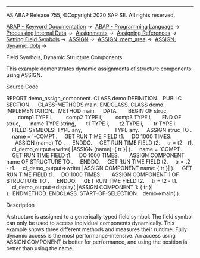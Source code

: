   

* * *

AS ABAP Release 755, ©Copyright 2020 SAP SE. All rights reserved.

[ABAP - Keyword Documentation](javascript:call_link\('abenabap.htm'\)) →  [ABAP - Programming Language](javascript:call_link\('abenabap_reference.htm'\)) →  [Processing Internal Data](javascript:call_link\('abenabap_data_working.htm'\)) →  [Assignments](javascript:call_link\('abenvalue_assignments.htm'\)) →  [Assigning References](javascript:call_link\('abenreference_assignments.htm'\)) →  [Setting Field Symbols](javascript:call_link\('abenset_field_symbols.htm'\)) →  [ASSIGN](javascript:call_link\('abapassign.htm'\)) →  [ASSIGN, mem\_area](javascript:call_link\('abapassign_mem_area.htm'\)) →  [ASSIGN, dynamic\_dobj](javascript:call_link\('abapassign_mem_area_dynamic_dobj.htm'\)) → 

Field Symbols, Dynamic Structure Components

This example demonstrates dynamic assignments of structure components using ASSIGN.

Source Code

REPORT demo\_assign\_component.
CLASS demo DEFINITION.
  PUBLIC SECTION.
    CLASS-METHODS main.
ENDCLASS.
CLASS demo IMPLEMENTATION.
  METHOD main.
    DATA:
      BEGIN OF struc,
        comp1 TYPE i,
        comp2 TYPE i,
        comp3 TYPE i,
      END OF struc,
      name TYPE string,
      t1 TYPE i,
      t2 TYPE i,
      tr TYPE i.
    FIELD-SYMBOLS: <struc> TYPE any,
                   <comp>  TYPE any.
    ASSIGN struc TO <struc>.
    name = \`<STRUC>-COMP1\`.
    GET RUN TIME FIELD t1.
    DO 1000 TIMES.
      ASSIGN (name) TO <comp>.
    ENDDO.
    GET RUN TIME FIELD t2.
    tr = t2 - t1.
    cl\_demo\_output=>write( |ASSIGN (name): { tr }| ).
    name = \`COMP1\`.
    GET RUN TIME FIELD t1.
    DO 1000 TIMES.
      ASSIGN COMPONENT name OF STRUCTURE <struc> TO <comp>.
    ENDDO.
    GET RUN TIME FIELD t2.
    tr = t2 - t1.
    cl\_demo\_output=>write( |ASSIGN COMPONENT name: { tr }| ).
    GET RUN TIME FIELD t1.
    DO 1000 TIMES.
      ASSIGN COMPONENT 1 OF STRUCTURE <struc> TO <comp>.
    ENDDO.
    GET RUN TIME FIELD t2.
    tr = t2 - t1.
    cl\_demo\_output=>display( |ASSIGN COMPONENT 1: { tr }| ).  ENDMETHOD.
ENDCLASS.
START-OF-SELECTION.
  demo=>main( ).

Description

A structure is assigned to a generically typed field symbol. The field symbol can only be used to access individual components dynamically. This example shows three different methods and measures their runtime. Fully dynamic access is the most performance-intensive. An access using ASSIGN COMPONENT is better for performance, and using the position is better than using the name.